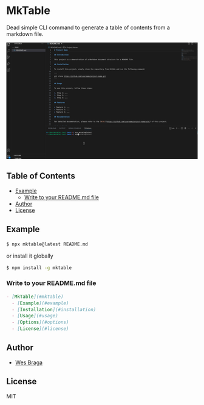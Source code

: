 # MkTable

Dead simple CLI command to generate a table of contents from a markdown file.

![mktable in action](./assets/mktable.gif)

## Table of Contents

* [Example](#example)
  * [Write to your README.md file](#write-to-your-readme.md-file)
* [Author](#author)
* [License](#license)

## Example

```bash
$ npx mktable@latest README.md
```

or install it globally

```bash
$ npm install -g mktable
```

### Write to your README.md file

```markdown
- [MkTable](#mktable)
  - [Example](#example)
  - [Installation](#installation)
  - [Usage](#usage)
  - [Options](#options)
  - [License](#license)
```

## Author

* [Wes Braga](https://github.com/wesbragagt)

## License

MIT
